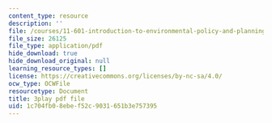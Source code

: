 ```yaml
---
content_type: resource
description: ''
file: /courses/11-601-introduction-to-environmental-policy-and-planning-fall-2016/1c704fb08ebef52c9031651b3e757395_A76FlzncnbU.pdf
file_size: 26125
file_type: application/pdf
hide_download: true
hide_download_original: null
learning_resource_types: []
license: https://creativecommons.org/licenses/by-nc-sa/4.0/
ocw_type: OCWFile
resourcetype: Document
title: 3play pdf file
uid: 1c704fb0-8ebe-f52c-9031-651b3e757395
---
```

